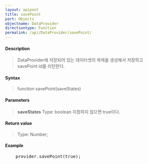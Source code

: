 ```yaml
---
layout: apipost
title: savePoint
part: Objects
objectname: DataProvider
directiontype: Function
permalink: /api/DataProvider/savePoint/
---
```



#### Description

> DataProvider에 저장되어 있는 데이터셋의 복제를 생성해서 저장하고 savePoint id를 리턴한다.

#### Syntax

> function savePoint(saveStates)

#### Parameters

> **saveStates**
> Type: boolean
> 지정하지 않으면 true이다.


#### Return value

> Type: Number;

#### Example

<pre class="prettyprint">
    provider.savePoint(true);
</pre>

